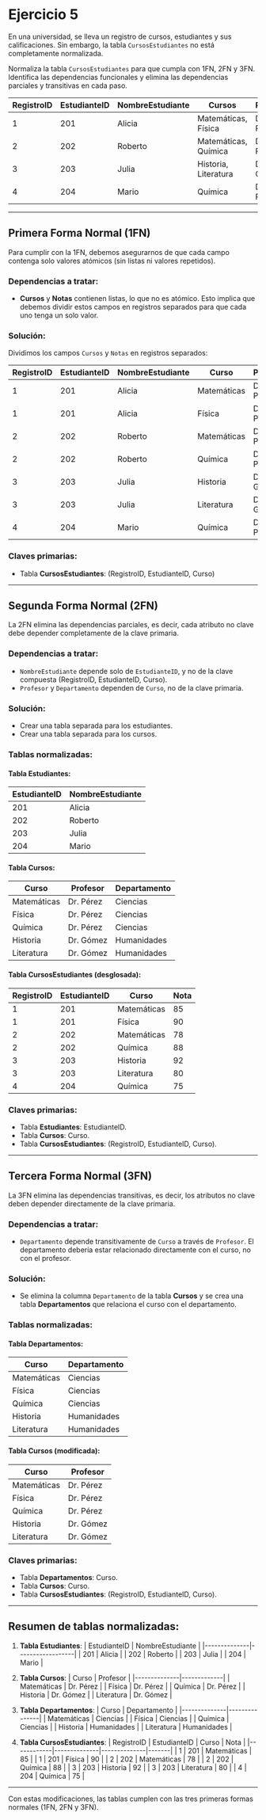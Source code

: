 # Ejercicio 5

En una universidad, se lleva un registro de cursos, estudiantes y sus calificaciones. Sin embargo, la tabla `CursosEstudiantes` no está completamente normalizada.

Normaliza la tabla `CursosEstudiantes` para que cumpla con 1FN, 2FN y 3FN. Identifica las dependencias funcionales y elimina las dependencias parciales y transitivas en cada paso.


| RegistroID | EstudianteID | NombreEstudiante | Cursos                | Profesor    | Notas       | Departamento  |
|------------|--------------|------------------|-----------------------|-------------|-------------|---------------|
| 1          | 201          | Alicia           | Matemáticas, Física   | Dr. Pérez   | 85, 90      | Ciencias      |
| 2          | 202          | Roberto          | Matemáticas, Química  | Dr. Pérez   | 78, 88      | Ciencias      |
| 3          | 203          | Julia            | Historia, Literatura  | Dr. Gómez   | 92, 80      | Humanidades   |
| 4          | 204          | Mario            | Química               | Dr. Pérez   | 75          | Ciencias      |

---

## **Primera Forma Normal (1FN)**

Para cumplir con la 1FN, debemos asegurarnos de que cada campo contenga solo valores atómicos (sin listas ni valores repetidos). 

### Dependencias a tratar:
- **Cursos** y **Notas** contienen listas, lo que no es atómico. Esto implica que debemos dividir estos campos en registros separados para que cada uno tenga un solo valor.

### Solución:

Dividimos los campos `Cursos` y `Notas` en registros separados:

| RegistroID | EstudianteID | NombreEstudiante | Curso        | Profesor    | Nota  | Departamento  |
|------------|--------------|------------------|--------------|-------------|-------|---------------|
| 1          | 201          | Alicia           | Matemáticas  | Dr. Pérez   | 85    | Ciencias      |
| 1          | 201          | Alicia           | Física       | Dr. Pérez   | 90    | Ciencias      |
| 2          | 202          | Roberto          | Matemáticas  | Dr. Pérez   | 78    | Ciencias      |
| 2          | 202          | Roberto          | Química      | Dr. Pérez   | 88    | Ciencias      |
| 3          | 203          | Julia            | Historia     | Dr. Gómez   | 92    | Humanidades   |
| 3          | 203          | Julia            | Literatura   | Dr. Gómez   | 80    | Humanidades   |
| 4          | 204          | Mario            | Química      | Dr. Pérez   | 75    | Ciencias      |

### Claves primarias:
- Tabla **CursosEstudiantes**: (RegistroID, EstudianteID, Curso) 

---

## **Segunda Forma Normal (2FN)**

La 2FN elimina las dependencias parciales, es decir, cada atributo no clave debe depender completamente de la clave primaria.

### Dependencias a tratar:
- `NombreEstudiante` depende solo de `EstudianteID`, y no de la clave compuesta (RegistroID, EstudianteID, Curso).
- `Profesor` y `Departamento` dependen de `Curso`, no de la clave primaria.

### Solución:

- Crear una tabla separada para los estudiantes.
- Crear una tabla separada para los cursos.

### Tablas normalizadas:

#### Tabla Estudiantes:

| EstudianteID | NombreEstudiante |
|--------------|------------------|
| 201          | Alicia           |
| 202          | Roberto          |
| 203          | Julia            |
| 204          | Mario            |

#### Tabla Cursos:

| Curso        | Profesor    | Departamento  |
|--------------|-------------|---------------|
| Matemáticas  | Dr. Pérez   | Ciencias      |
| Física       | Dr. Pérez   | Ciencias      |
| Química      | Dr. Pérez   | Ciencias      |
| Historia     | Dr. Gómez   | Humanidades   |
| Literatura   | Dr. Gómez   | Humanidades   |

#### Tabla CursosEstudiantes (desglosada):

| RegistroID | EstudianteID | Curso        | Nota  |
|------------|--------------|--------------|-------|
| 1          | 201          | Matemáticas  | 85    |
| 1          | 201          | Física       | 90    |
| 2          | 202          | Matemáticas  | 78    |
| 2          | 202          | Química      | 88    |
| 3          | 203          | Historia     | 92    |
| 3          | 203          | Literatura   | 80    |
| 4          | 204          | Química      | 75    |

### Claves primarias:
- Tabla **Estudiantes**: EstudianteID.
- Tabla **Cursos**: Curso.
- Tabla **CursosEstudiantes**: (RegistroID, EstudianteID, Curso).

---

## **Tercera Forma Normal (3FN)**

La 3FN elimina las dependencias transitivas, es decir, los atributos no clave deben depender directamente de la clave primaria.

### Dependencias a tratar:
- `Departamento` depende transitivamente de `Curso` a través de `Profesor`. El departamento debería estar relacionado directamente con el curso, no con el profesor.

### Solución:

- Se elimina la columna `Departamento` de la tabla **Cursos** y se crea una tabla **Departamentos** que relaciona el curso con el departamento.

### Tablas normalizadas:

#### Tabla Departamentos:

| Curso        | Departamento  |
|--------------|---------------|
| Matemáticas  | Ciencias      |
| Física       | Ciencias      |
| Química      | Ciencias      |
| Historia     | Humanidades   |
| Literatura   | Humanidades   |

#### Tabla Cursos (modificada):

| Curso        | Profesor    |
|--------------|-------------|
| Matemáticas  | Dr. Pérez   |
| Física       | Dr. Pérez   |
| Química      | Dr. Pérez   |
| Historia     | Dr. Gómez   |
| Literatura   | Dr. Gómez   |

### Claves primarias:
- Tabla **Departamentos**: Curso.
- Tabla **Cursos**: Curso.
- Tabla **CursosEstudiantes**: (RegistroID, EstudianteID, Curso).

---

## **Resumen de tablas normalizadas:**

1. **Tabla Estudiantes**:
   | EstudianteID | NombreEstudiante |
   |--------------|------------------|
   | 201          | Alicia           |
   | 202          | Roberto          |
   | 203          | Julia            |
   | 204          | Mario            |

2. **Tabla Cursos**:
   | Curso        | Profesor    |
   |--------------|-------------|
   | Matemáticas  | Dr. Pérez   |
   | Física       | Dr. Pérez   |
   | Química      | Dr. Pérez   |
   | Historia     | Dr. Gómez   |
   | Literatura   | Dr. Gómez   |

3. **Tabla Departamentos**:
   | Curso        | Departamento  |
   |--------------|---------------|
   | Matemáticas  | Ciencias      |
   | Física       | Ciencias      |
   | Química      | Ciencias      |
   | Historia     | Humanidades   |
   | Literatura   | Humanidades   |

4. **Tabla CursosEstudiantes**:
   | RegistroID | EstudianteID | Curso        | Nota  |
   |------------|--------------|--------------|-------|
   | 1          | 201          | Matemáticas  | 85    |
   | 1          | 201          | Física       | 90    |
   | 2          | 202          | Matemáticas  | 78    |
   | 2          | 202          | Química      | 88    |
   | 3          | 203          | Historia     | 92    |
   | 3          | 203          | Literatura   | 80    |
   | 4          | 204          | Química      | 75    |

---

Con estas modificaciones, las tablas cumplen con las tres primeras formas normales (1FN, 2FN y 3FN).
